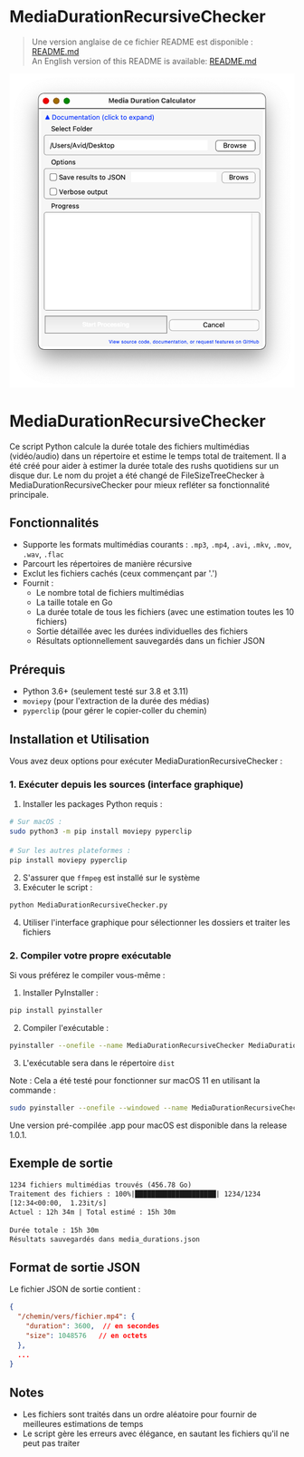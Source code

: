 # MediaDurationRecursiveChecker

> Une version anglaise de ce fichier README est disponible : [README.md](README.md)  
> An English version of this README is available: [README.md](README.md)

![Capture d'écran de l'interface graphique](gui.png)

# MediaDurationRecursiveChecker

Ce script Python calcule la durée totale des fichiers multimédias (vidéo/audio) dans un répertoire et estime le temps total de traitement. Il a été créé pour aider à estimer la durée totale des rushs quotidiens sur un disque dur. Le nom du projet a été changé de FileSizeTreeChecker à MediaDurationRecursiveChecker pour mieux refléter sa fonctionnalité principale.

## Fonctionnalités

- Supporte les formats multimédias courants : `.mp3`, `.mp4`, `.avi`, `.mkv`, `.mov`, `.wav`, `.flac`
- Parcourt les répertoires de manière récursive
- Exclut les fichiers cachés (ceux commençant par '.')
- Fournit :
  - Le nombre total de fichiers multimédias
  - La taille totale en Go
  - La durée totale de tous les fichiers (avec une estimation toutes les 10 fichiers)
  - Sortie détaillée avec les durées individuelles des fichiers
  - Résultats optionnellement sauvegardés dans un fichier JSON

## Prérequis

- Python 3.6+ (seulement testé sur 3.8 et 3.11)
- `moviepy` (pour l'extraction de la durée des médias)
- `pyperclip` (pour gérer le copier-coller du chemin)

## Installation et Utilisation

Vous avez deux options pour exécuter MediaDurationRecursiveChecker :

### 1. Exécuter depuis les sources (interface graphique)
1. Installer les packages Python requis :
```bash
# Sur macOS :
sudo python3 -m pip install moviepy pyperclip

# Sur les autres plateformes :
pip install moviepy pyperclip
```
2. S'assurer que `ffmpeg` est installé sur le système
3. Exécuter le script :
```bash
python MediaDurationRecursiveChecker.py
```
4. Utiliser l'interface graphique pour sélectionner les dossiers et traiter les fichiers

### 2. Compiler votre propre exécutable
Si vous préférez le compiler vous-même :
1. Installer PyInstaller :
```bash
pip install pyinstaller
```
2. Compiler l'exécutable :
```bash
pyinstaller --onefile --name MediaDurationRecursiveChecker MediaDurationRecursiveChecker.py --noconsole --hidden-import=imageio_ffmpeg
```
3. L'exécutable sera dans le répertoire `dist`

Note : Cela a été testé pour fonctionner sur macOS 11 en utilisant la commande :
```bash
sudo pyinstaller --onefile --windowed --name MediaDurationRecursiveChecker MediaDurationRecursiveChecker.py --clean
```

Une version pré-compilée .app pour macOS est disponible dans la release 1.0.1.

## Exemple de sortie

```
1234 fichiers multimédias trouvés (456.78 Go)
Traitement des fichiers : 100%|████████████████████| 1234/1234 [12:34<00:00,  1.23it/s]
Actuel : 12h 34m | Total estimé : 15h 30m

Durée totale : 15h 30m
Résultats sauvegardés dans media_durations.json
```

## Format de sortie JSON

Le fichier JSON de sortie contient :
```json
{
  "/chemin/vers/fichier.mp4": {
    "duration": 3600,  // en secondes
    "size": 1048576   // en octets
  },
  ...
}
```

## Notes

- Les fichiers sont traités dans un ordre aléatoire pour fournir de meilleures estimations de temps
- Le script gère les erreurs avec élégance, en sautant les fichiers qu'il ne peut pas traiter
